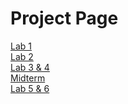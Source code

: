 # Project Page

<a href="hello_world/index.html">Lab 1</a><br>
<a href="lab_2/index.html">Lab 2</a>
<br>
<a href="Lab_3/index.html">Lab 3 & 4</a>
<br>
<a href="Midterm/index.html">Midterm</a>
<br>
<a href="Lab_5/index.html">Lab 5 & 6</a>